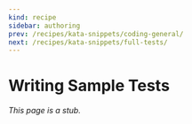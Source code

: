 ```yaml
---
kind: recipe
sidebar: authoring
prev: /recipes/kata-snippets/coding-general/
next: /recipes/kata-snippets/full-tests/
---
```


# Writing Sample Tests

_This page is a stub._